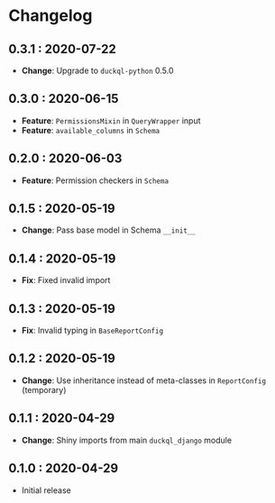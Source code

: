 # Changelog

## 0.3.1 : 2020-07-22

- **Change**: Upgrade to `duckql-python` 0.5.0

## 0.3.0 : 2020-06-15

- **Feature**: `PermissionsMixin` in `QueryWrapper` input
- **Feature**: `available_columns` in `Schema`

## 0.2.0 : 2020-06-03

- **Feature**: Permission checkers in `Schema`

## 0.1.5 : 2020-05-19

- **Change**: Pass base model in Schema `__init__`

## 0.1.4 : 2020-05-19

- **Fix**: Fixed invalid import

## 0.1.3 : 2020-05-19

- **Fix**: Invalid typing in `BaseReportConfig`

## 0.1.2 : 2020-05-19

- **Change**: Use inheritance instead of meta-classes in `ReportConfig` (temporary)

## 0.1.1 : 2020-04-29

- **Change**: Shiny imports from main `duckql_django` module

## 0.1.0 : 2020-04-29

- Initial release
